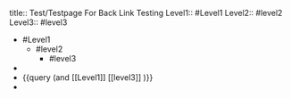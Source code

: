 title:: Test/Testpage For Back Link Testing
Level1:: #Level1 
Level2:: #level2 
Level3:: #level3

- #Level1
	- #level2
		- #level3
-
- {{query (and [[Level1]] [[level3]] )}}
-